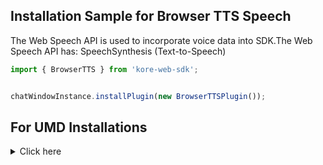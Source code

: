 ## Installation Sample for Browser TTS Speech

The Web Speech API is used to incorporate voice data into SDK.The Web Speech API has: SpeechSynthesis (Text-to-Speech)


```js
import { BrowserTTS } from 'kore-web-sdk';


chatWindowInstance.installPlugin(new BrowserTTSPlugin());
```

## For UMD Installations
<details>

 <summary>Click here</summary>
	<br>
  
  1. Include BrowserTTS_umd.ts in index.html

```js
<script  src="PATH_TO_FILE/BrowserTTS_umd.ts"></script>

```
2. Get plugin reference

```js
 var BrowserTTSPlugin=BrowserTTSPluginSDK.BrowserTTS;
```
3. Install plugin

```js
 chatWindowInstance.installPlugin(new BrowserTTSPlugin());
```
  
 </details>
